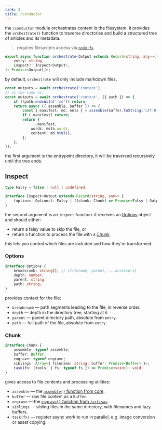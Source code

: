 ```yaml
---
rank: 3
title: /conductor
---
```


the `/conductor` module orchestrates content in the filesystem. it provides the `orchestrate()` function to traverse directories and build a structured tree of articles and its metadata.

> requires filesystem access via [`node:fs`](https://nodejs.org/api/fs.html).

```typescript
export async function orchestrate<Output extends Record<string, any>>(
	entry: string,
	inspect?: Inspect<Output>,
): Promise<Output[]>;
```

by default, `orchestrate` will only include markdown files.

```typescript
const outputs = await orchestrate('content');
// is the same as:
const outputs = await orchestrate('content', ({ path }) => {
	if (!path.endsWith('.md')) return;
	return async ({ assemble, buffer }) => {
		const { manifest, md, meta } = assemble(buffer.toString('utf-8'));
		if (!manifest) return;
		return {
			...manifest,
			words: meta.words,
			content: md.html(),
		};
	};
});
```

the first argument is the entrypoint directory, it will be traversed recursively until the tree ends.

## Inspect

```typescript
type Falsy = false | null | undefined;

interface Inspect<Output extends Record<string, any>> {
	(options: Options): Falsy | ((chunk: Chunk) => Promise<Falsy | Output>);
}
```

the second argument is an `inspect` function. it receives an [Options](#inspect-options) object and should either:

* return a falsy value to skip the file, or
* return a function to process the file with a [Chunk](#inspect-chunk).

this lets you control which files are included and how they're transformed.

### Options

```typescript
interface Options {
	breadcrumb: string[]; // [filename, parent, ...ancestors]
	depth: number;
	parent: string;
	path: string;
}
```

provides context for the file:

* `breadcrumb` — path segments leading to the file, in reverse order.
* `depth` — depth in the directory tree, starting at `0`.
* `parent` — parent directory path, absolute from `entry`.
* `path` — full path of the file, absolute from `entry`.

### Chunk

```typescript
interface Chunk {
	assemble: typeof assemble;
	buffer: Buffer;
	engrave: typeof engrave;
	siblings: Array<{ filename: string; buffer: Promise<Buffer> }>;
	task(fn: (tools: { fs: typeof fs }) => Promise<void>): void;
}
```

gives access to file contents and processing utilities:

* `assemble` — the [`assemble()` function from core](/docs/overview#core).
* `buffer` — raw file content as a `Buffer`.
* `engrave` — the [`engrave()` function from `/artisan`](/docs/artisan#engrave).
* `siblings` — sibling files in the same directory, with filenames and lazy buffers.
* `task(fn)` — register async work to run in parallel, e.g. image conversion or asset copying.
